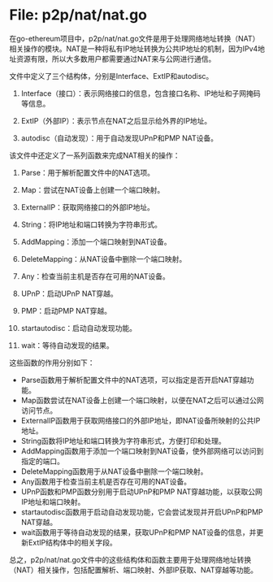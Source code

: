 # File: p2p/nat/nat.go

在go-ethereum项目中，p2p/nat/nat.go文件是用于处理网络地址转换（NAT）相关操作的模块。NAT是一种将私有IP地址转换为公共IP地址的机制，因为IPv4地址资源有限，所以大多数用户都需要通过NAT来与公网进行通信。

文件中定义了三个结构体，分别是Interface、ExtIP和autodisc。

1. Interface（接口）：表示网络接口的信息，包含接口名称、IP地址和子网掩码等信息。

2. ExtIP（外部IP）：表示节点在NAT之后显示给外界的IP地址。

3. autodisc（自动发现）：用于自动发现UPnP和PMP NAT设备。

该文件中还定义了一系列函数来完成NAT相关的操作：

1. Parse：用于解析配置文件中的NAT选项。

2. Map：尝试在NAT设备上创建一个端口映射。

3. ExternalIP：获取网络接口的外部IP地址。

4. String：将IP地址和端口转换为字符串形式。

5. AddMapping：添加一个端口映射到NAT设备。

6. DeleteMapping：从NAT设备中删除一个端口映射。

7. Any：检查当前主机是否存在可用的NAT设备。

8. UPnP：启动UPnP NAT穿越。

9. PMP：启动PMP NAT穿越。

10. startautodisc：启动自动发现功能。

11. wait：等待自动发现的结果。

这些函数的作用分别如下：

- Parse函数用于解析配置文件中的NAT选项，可以指定是否开启NAT穿越功能。
- Map函数尝试在NAT设备上创建一个端口映射，以便在NAT之后可以通过公网访问节点。
- ExternalIP函数用于获取网络接口的外部IP地址，即NAT设备所映射的公共IP地址。
- String函数将IP地址和端口转换为字符串形式，方便打印和处理。
- AddMapping函数用于添加一个端口映射到NAT设备，使外部网络可以访问到指定的端口。
- DeleteMapping函数用于从NAT设备中删除一个端口映射。
- Any函数用于检查当前主机是否存在可用的NAT设备。
- UPnP函数和PMP函数分别用于启动UPnP和PMP NAT穿越功能，以获取公网IP地址和端口映射。
- startautodisc函数用于启动自动发现功能，它会尝试发现并开启UPnP和PMP NAT穿越。
- wait函数用于等待自动发现的结果，获取UPnP和PMP NAT设备的信息，并更新ExtIP结构体中的相关字段。

总之，p2p/nat/nat.go文件中的这些结构体和函数主要用于处理网络地址转换（NAT）相关操作，包括配置解析、端口映射、外部IP获取、NAT穿越等功能。

